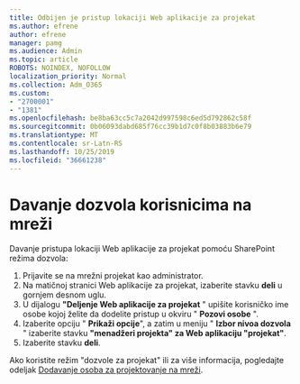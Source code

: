 ```yaml
---
title: Odbijen je pristup lokaciji Web aplikacije za projekat
ms.author: efrene
author: efrene
manager: pamg
ms.audience: Admin
ms.topic: article
ROBOTS: NOINDEX, NOFOLLOW
localization_priority: Normal
ms.collection: Adm_O365
ms.custom:
- "2700001"
- "1381"
ms.openlocfilehash: be8ba63cc5c7a2042d997598c6ed5d792862c58f
ms.sourcegitcommit: 0b06093dabd685f76cc39b1d7c0f8b03883b6e79
ms.translationtype: MT
ms.contentlocale: sr-Latn-RS
ms.lasthandoff: 10/25/2019
ms.locfileid: "36661238"
---
```

# <a name="give-users-permissions-in-project-online"></a>Davanje dozvola korisnicima na mreži

Davanje pristupa lokaciji Web aplikacije za projekat pomoću SharePoint režima dozvola:

1. Prijavite se na mrežni projekat kao administrator.
2. Na matičnoj stranici Web aplikacije za projekat, izaberite stavku **deli** u gornjem desnom uglu.
3. U dijalogu **"Deljenje Web aplikacije za projekat** " upišite korisničko ime osobe kojoj želite da dodelite pristup u okviru " **Pozovi osobe** ".
4. Izaberite opciju " **Prikaži opcije**", a zatim u meniju " **Izbor nivoa dozvola** " izaberite stavku **"menadžeri projekta" za Web aplikaciju "projekat"**.
5. Izaberite stavku **deli**.

Ako koristite režim "dozvole za projekat" ili za više informacija, pogledajte odeljak [Dodavanje osoba za projektovanje na mreži](https://docs.microsoft.com/projectonline/step-2-add-people-to-project-online).

